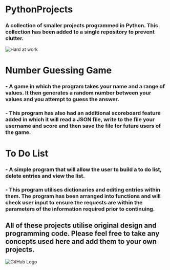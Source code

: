 # PythonProjects
### A collection of smaller projects programmed in Python. This collection has been added to a single repository to prevent clutter.
![Hard at work](https://cdn.openart.ai/uploads/image_7TtIuidn_1677315807717_512.webp)

# Number Guessing Game
### - A game in which the program takes your name and a range of values. It then generates a random number between your values and you attempt to guess the answer.
### - This program has also had an additional scoreboard feature added in which it will read a JSON file, write to the file your username and score and then save the file for future users of the game. 

# To Do List
### - A simple program that will allow the user to build a to do list, delete entries and view the list.
### - This program utilises dictionaries and editing entries within them. The program has been arranged into functions and will check user input to ensure the requests are within the parameters of the information required prior to continuing. 

## All of these projects utilise original design and programming code. Please feel free to take any concepts used here and add them to your own projects. 


![GitHub Logo](https://github.com/github.png)
